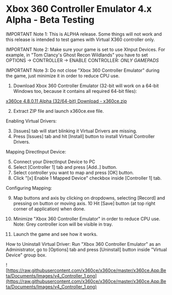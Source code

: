 # Xbox 360 Controller Emulator 4.x Alpha - Beta Testing

IMPORTANT Note 1: This is ALPHA release. Some things will not work and this release is intended to test games with Virtual X360 controller only.

IMPORTANT Note 2: Make sure your game is set to use XInput Devices. For example, in "Tom Clancy's Ghost Recon Wildlands" you have to set 
OPTIONS -> CONTROLLER -> ENABLE CONTROLLER: *ONLY GAMEPADS*

IMPORTANT Note 3: Do not close "Xbox 360 Controller Emulator" during the game, just minimize it in order to reduce CPU use.

1. Download Xbox 360 Controller Emulator (32-bit will work on a 64-bit Windows too, because it contains all required 64-bit files):

[x360ce 4.8.0.11 Alpha (32/64-bit) Download - x360ce.zip](https://github.com/x360ce/x360ce/releases/download/4.8.0.11/x360ce.zip)

2. Extract ZIP file and launch x360ce.exe file.

Enabling Virtual Drivers:

3. [Issues] tab will start blinking it Virtual Drivers are missing.
4. Press [Issues] tab and hit [Install] button to install Virtual Controller Drivers.

Mapping DirectInput Device:

5. Connect your DirectInput Device to PC
6. Select [Controller 1] tab and press [Add..] button.
7. Select controller you want to map and press [OK] button.
8. Click "[x] Enable 1 Mapped Device" checkbox inside [Controller 1] tab.

Configuring Mapping:

9. Map buttons and axis by clicking on dropdowns, selecting [Record] and pressing on button or moving axis.
10 Hit [Save] button (at top right corner of application) when done.

11. Minimize "Xbox 360 Controller Emulator" in order to reduce CPU use. Note: Grey controller icon will be visible in tray.
12. Launch the game and see how it works.

How to Uninstall Virtual Driver: Run "Xbox 360 Controller Emulator" as an Administrator, go to [Options] tab and press [Uninstall] button inside "Virtual Device" group box.



![https://raw.githubusercontent.com/x360ce/x360ce/master/x360ce.App.Beta/Documents/Images/v4_Controller_1.png](https://raw.githubusercontent.com/x360ce/x360ce/master/x360ce.App.Beta/Documents/Images/v4_Controller_1.png)
